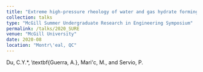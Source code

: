 ```yaml
---
title: "Extreme high-pressure rheology of water and gas hydrate forming systems"
collection: talks
type: "McGill Summer Undergraduate Research in Engineering Symposium"
permalink: /talks/2020_SURE
venue: "McGill University"
date: 2020-08
location: "Montr\'eal, QC"
---
```


Du, C.Y.*, \textbf{Guerra, A.}, Mari\'c, M., and Servio, P.